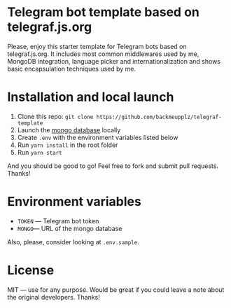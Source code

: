 # Telegram bot template based on telegraf.js.org

Please, enjoy this starter template for Telegram bots based on telegraf.js.org. It includes most common middlewares used by me, MongoDB integration, language picker and internationalization and shows basic encapsulation techniques used by me.

# Installation and local launch

1. Clone this repo: `git clone https://github.com/backmeupplz/telegraf-template`
2. Launch the [mongo database](https://www.mongodb.com/) locally
3. Create `.env` with the environment variables listed below
4. Run `yarn install` in the root folder
5. Run `yarn start`

And you should be good to go! Feel free to fork and submit pull requests. Thanks!

# Environment variables

- `TOKEN` — Telegram bot token
- `MONGO`— URL of the mongo database

Also, please, consider looking at `.env.sample`.

# License

MIT — use for any purpose. Would be great if you could leave a note about the original developers. Thanks!

